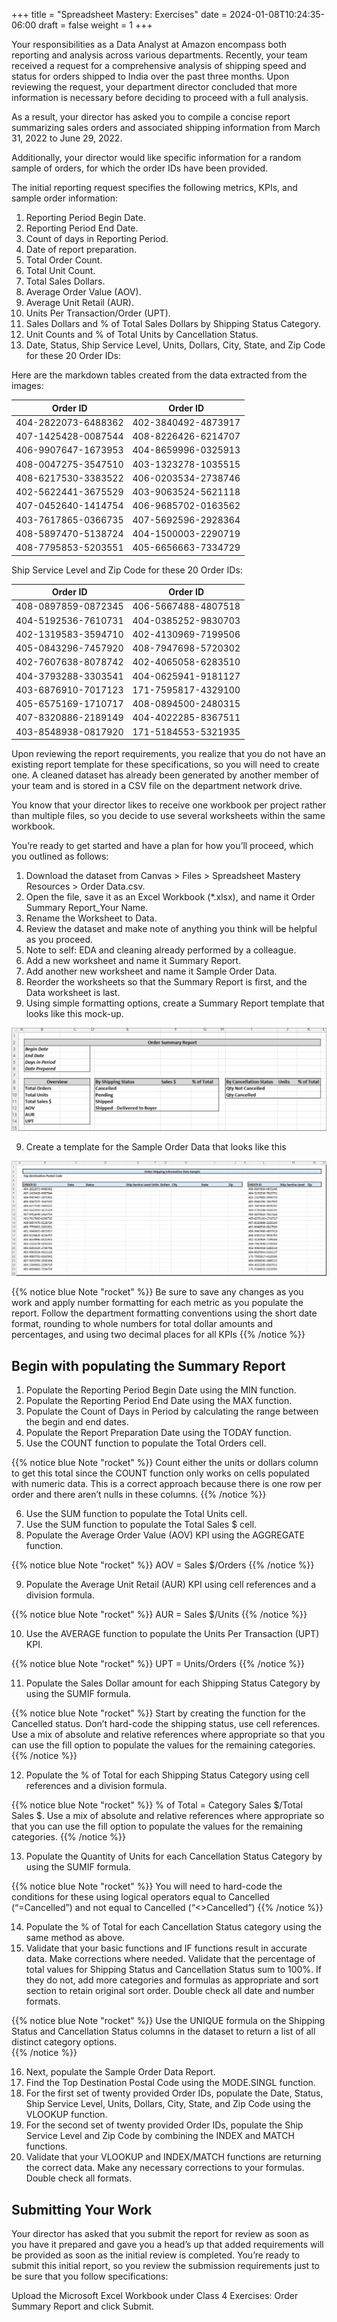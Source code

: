+++
title = "Spreadsheet Mastery: Exercises"
date = 2024-01-08T10:24:35-06:00
draft = false
weight = 1
+++

Your responsibilities as a Data Analyst at Amazon encompass both reporting and analysis across various departments. Recently, your team received a request for a comprehensive analysis of shipping speed and status for orders shipped to India over the past three months. Upon reviewing the request, your department director concluded that more information is necessary before deciding to proceed with a full analysis.

As a result, your director has asked you to compile a concise report summarizing sales orders and associated shipping information from March 31, 2022 to June 29, 2022.

Additionally, your director would like specific information for a random sample of orders, for which the order IDs have been provided.

The initial reporting request specifies the following metrics, KPIs, and sample order information:
1. Reporting Period Begin Date.
1. Reporting Period End Date.
1. Count of days in Reporting Period.
1. Date of report preparation.
1. Total Order Count.
1. Total Unit Count.
1. Total Sales Dollars.
1. Average Order Value (AOV).
1. Average Unit Retail (AUR).
1. Units Per Transaction/Order (UPT).
1. Sales Dollars and % of Total Sales Dollars by Shipping Status Category.
1. Unit Counts and % of Total Units by Cancellation Status.
1. Date, Status, Ship Service Level, Units, Dollars, City, State, and Zip Code for these 20 Order IDs:

Here are the markdown tables created from the data extracted from the images:

| Order ID                | Order ID                |
|-------------------------|-------------------------|
| 404-2822073-6488362     | 402-3840492-4873917     |
| 407-1425428-0087544     | 408-8226426-6214707     |
| 406-9907647-1673953     | 404-8659996-0325913     |
| 408-0047275-3547510     | 403-1323278-1035515     |
| 408-6217530-3383522     | 406-0203534-2738746     |
| 402-5622441-3675529     | 403-9063524-5621118     |
| 407-0452640-1414754     | 406-9685702-0163562     |
| 403-7617865-0366735     | 407-5692596-2928364     |
| 408-5897470-5138724     | 404-1500003-2290719     |
| 408-7795853-5203551     | 405-6656663-7334729     |


Ship Service Level and Zip Code for these 20 Order IDs:

| Order ID                | Order ID                |
|-------------------------|-------------------------|
| 408-0897859-0872345     | 406-5667488-4807518     |
| 404-5192536-7610731     | 404-0385252-9830703     |
| 402-1319583-3594710     | 402-4130969-7199506     |
| 405-0843296-7457920     | 408-7947698-5720302     |
| 402-7607638-8078742     | 402-4065058-6283510     |
| 404-3793288-3303541     | 404-0625941-9181127     |
| 403-6876910-7017123     | 171-7595817-4329100     |
| 405-6575169-1710717     | 408-0894500-2480315     |
| 407-8320886-2189149     | 404-4022285-8367511     |
| 403-8548938-0817920     | 171-5184553-5321935     |

Upon reviewing the report requirements, you realize that you do not have an existing report template for these specifications, so you will need to create one. A cleaned dataset has already been generated by another member of your team and is stored in a CSV file on the department network drive.

You know that your director likes to receive one workbook per project rather than multiple files, so you decide to use several worksheets within the same workbook.

You’re ready to get started and have a plan for how you’ll proceed, which you outlined as follows:
1. Download the dataset from Canvas > Files > Spreadsheet Mastery Resources > Order Data.csv.
1. Open the file, save it as an Excel Workbook (*.xlsx), and name it Order Summary Report_Your Name.
1. Rename the Worksheet to Data.
1. Review the dataset and make note of anything you think will be helpful as you proceed.
1. Note to self: EDA and cleaning already performed by a colleague.
1. Add a new worksheet and name it Summary Report.
1. Add another new worksheet and name it Sample Order Data.
1. Reorder the worksheets so that the Summary Report is first, and the Data worksheet is last.
1. Using simple formatting options, create a Summary Report template that looks like this mock-up.

![Summary report template mock-up](pictures/summary-report-template.png?classes=border)

9. Create a template for the Sample Order Data that looks like this

![Sample order data template](pictures/sample-order-data.png?classes=border)

{{% notice blue Note "rocket" %}}
Be sure to save any changes as you work and apply number formatting for each metric as you populate the report. Follow the department formatting conventions using the short date format, rounding to whole numbers for total dollar amounts and percentages, and using two decimal places for all KPIs
{{% /notice %}}

## Begin with populating the Summary Report
1. Populate the Reporting Period Begin Date using the MIN function.
1. Populate the Reporting Period End Date using the MAX function.
1. Populate the Count of Days in Period by calculating the range between the begin and end dates.
1. Populate the Report Preparation Date using the TODAY function.
1. Use the COUNT function to populate the Total Orders cell. 

{{% notice blue Note "rocket" %}}
Count either the units or dollars column to get this total since the COUNT function only works on cells populated with numeric data. This is a correct approach because there is one row per order and there aren’t nulls in these columns.
{{% /notice %}}

6. Use the SUM function to populate the Total Units cell.
7. Use the SUM function to populate the Total Sales $ cell.
8. Populate the Average Order Value (AOV) KPI using the AGGREGATE function.

{{% notice blue Note "rocket" %}}
AOV = Sales $/Orders
{{% /notice %}}

9. Populate the Average Unit Retail (AUR) KPI using cell references and a division formula.

{{% notice blue Note "rocket" %}}
AUR = Sales $/Units
{{% /notice %}}

10. Use the AVERAGE function to populate the Units Per Transaction (UPT) KPI.

{{% notice blue Note "rocket" %}}
UPT = Units/Orders
{{% /notice %}}

11. Populate the Sales Dollar amount for each Shipping Status Category by using the SUMIF formula.

{{% notice blue Note "rocket" %}}
Start by creating the function for the Cancelled status. Don’t hard-code the shipping status, use cell references. Use a mix of absolute and relative references where appropriate so that you can use the fill option to populate the values for the remaining categories.
{{% /notice %}}

12. Populate the % of Total for each Shipping Status Category using cell references and a division formula.

{{% notice blue Note "rocket" %}}
% of Total = Category Sales $/Total Sales $. Use a mix of absolute and relative references where appropriate so that you can use the fill option to populate the values for the remaining categories.
{{% /notice %}}

13. Populate the Quantity of Units for each Cancellation Status Category by using the SUMIF formula.

{{% notice blue Note "rocket" %}}
You will need to hard-code the conditions for these using logical operators equal to Cancelled (“=Cancelled”) and not equal to Cancelled (“<>Cancelled”)
{{% /notice %}}

14. Populate the % of Total for each Cancellation Status category using the same method as above.
15. Validate that your basic functions and IF functions result in accurate data. Make corrections where needed. Validate that the percentage of total values for Shipping Status and Cancellation Status sum to 100%. If they do not, add more categories and formulas as appropriate and sort section to retain original sort order. Double check all date and number formats.

{{% notice blue Note "rocket" %}}
Use the UNIQUE formula on the Shipping Status and Cancellation Status columns in the dataset to return a list of all distinct category options.  
{{% /notice %}}

16. Next, populate the Sample Order Data Report.
17. Find the Top Destination Postal Code using the MODE.SINGL function.
18. For the first set of twenty provided Order IDs, populate the Date, Status, Ship Service Level, Units, Dollars, City, State, and Zip Code using the VLOOKUP function.
19. For the second set of twenty provided Order IDs, populate the Ship Service Level and Zip Code by combining the INDEX and MATCH functions.
20. Validate that your VLOOKUP and INDEX/MATCH functions are returning the correct data. Make any necessary corrections to your formulas. Double check all formats.

## Submitting Your Work

Your director has asked that you submit the report for review as soon as you have it prepared and gave you a head’s up that added requirements will be provided as soon as the initial review is completed. You’re ready to submit this initial report, so you review the submission requirements just to be sure that you follow specifications:

Upload the Microsoft Excel Workbook under Class 4 Exercises: Order Summary Report and click Submit.




